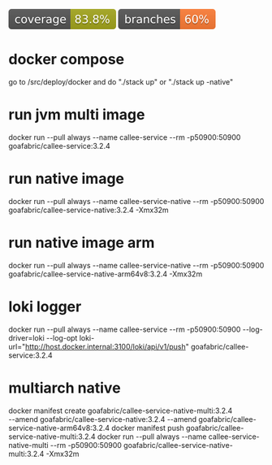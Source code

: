 ![Coverage](.github/badges/jacoco.svg)
![Branches](.github/badges/branches.svg)

# docker compose
go to /src/deploy/docker and do "./stack up" or "./stack up -native"

# run jvm multi image
docker run --pull always --name callee-service --rm -p50900:50900 goafabric/callee-service:3.2.4

# run native image
docker run --pull always --name callee-service-native --rm -p50900:50900 goafabric/callee-service-native:3.2.4 -Xmx32m

# run native image arm
docker run --pull always --name callee-service-native --rm -p50900:50900 goafabric/callee-service-native-arm64v8:3.2.4 -Xmx32m

# loki logger
docker run --pull always --name callee-service --rm -p50900:50900 --log-driver=loki --log-opt loki-url="http://host.docker.internal:3100/loki/api/v1/push" goafabric/callee-service:3.2.4

# multiarch native
docker manifest create goafabric/callee-service-native-multi:3.2.4 \
--amend goafabric/callee-service-native:3.2.4 --amend goafabric/callee-service-native-arm64v8:3.2.4 
docker manifest push goafabric/callee-service-native-multi:3.2.4
docker run --pull always --name callee-service-native-multi --rm -p50900:50900 goafabric/callee-service-native-multi:3.2.4 -Xmx32m

